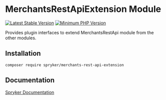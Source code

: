 # MerchantsRestApiExtension Module
[![Latest Stable Version](https://poser.pugx.org/spryker/merchants-rest-api-extension/v/stable.svg)](https://packagist.org/packages/spryker/merchants-rest-api-extension)
[![Minimum PHP Version](https://img.shields.io/badge/php-%3E%3D%207.4-8892BF.svg)](https://php.net/)

Provides plugin interfaces to extend MerchantsRestApi module from the other modules.

## Installation

```
composer require spryker/merchants-rest-api-extension
```

## Documentation

[Spryker Documentation](https://docs.spryker.com)
